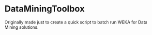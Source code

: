 # DataMiningToolbox
Originally made just to create a quick script to batch run WEKA for Data Mining solutions.
